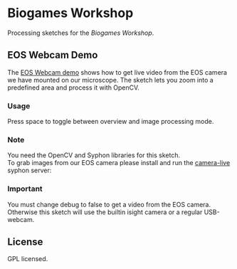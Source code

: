 # Biogames Workshop

Processing sketches for the *Biogames Workshop*.



##  EOS Webcam Demo

The [EOS Webcam demo]() shows how to get live video from the EOS camera we have mounted on our microscope.  The sketch lets you zoom into a predefined area and process it with OpenCV.

### Usage
Press space to toggle between overview and image processing mode.

### Note
You need the OpenCV and Syphon libraries for this sketch.  
To grab images from our EOS camera please install and run the [camera-live](https://github.com/v002/v002-Camera-Live/releases) syphon server:


### Important
You must change debug to false to get a video from the EOS camera.
Otherwise this sketch will use the builtin isight camera or a regular USB-webcam.

## License

GPL licensed.
